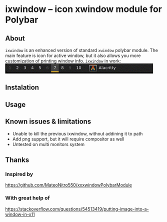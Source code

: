 # ixwindow – icon xwindow module for Polybar


## About

`ixwindow` is an enhanced version of standard `xwindow` polybar module. The main feature is icon for active window, but it also allows you more customization of printing window info. `ixwindow` in work:
![](example.gif)

## Instalation


## Usage



## Known issues & limitations

- Unable to kill the previous ixwindow, without addining it to path
- Add png support, but it will require compositor as well
- Untested on multi monitors system

## Thanks

### Inspired by  

https://github.com/MateoNitro550/xxxwindowPolybarModule

### With great help of

https://stackoverflow.com/questions/54513419/putting-image-into-a-window-in-x11

